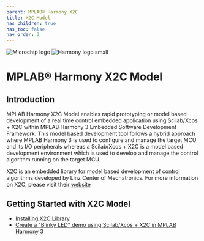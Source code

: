 ```yaml
---
parent: MPLAB® Harmony X2C
title: X2C Model
has_children: true
has_toc: false
nav_order: 3
---
```

![Microchip logo](https://raw.githubusercontent.com/wiki/Microchip-MPLAB-Harmony/Microchip-MPLAB-Harmony.github.io/images/microchip_logo.png)
![Harmony logo small](https://raw.githubusercontent.com/wiki/Microchip-MPLAB-Harmony/Microchip-MPLAB-Harmony.github.io/images/microchip_mplab_harmony_logo_small.png)


# MPLAB® Harmony X2C Model

## Introduction
MPLAB Harmony X2C Model enables rapid prototyping or model based development of a real time control embedded application using Scilab/Xcos + X2C within MPLAB Harmony 3 Embedded Software Development Framework. This model based development tool follows a hybrid approach where MPLAB Harmony 3 is used to configure and manage the target MCU and its I/O peripherals whereas a Scilab/Xcos + X2C is a model based development environment which is used to develop and manage the control algorithm running on the target MCU. 

X2C is an embedded library for model based development of control algorithms developed by Linz Center of Mechatronics. For more information on X2C, please visit their [website](https://x2c.lcm.at/)

## Getting Started with X2C Model
- [Installing X2C Library](installing_x2c_library.md)
- [Create a "Blinky LED" demo using Scilab/Xcos + X2C in MPLAB Harmony 3](create_x2c_model_blinky_led.md)


